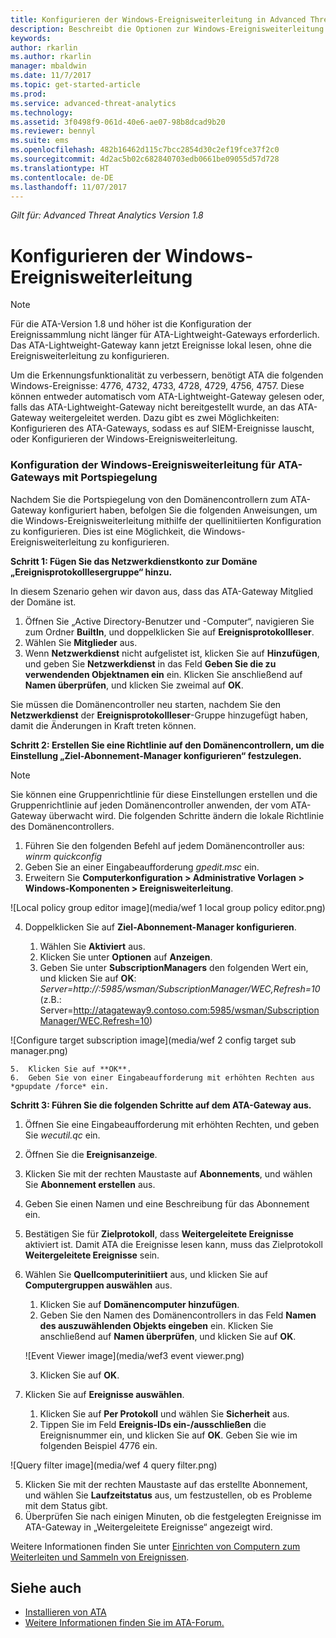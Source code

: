 ```yaml
---
title: Konfigurieren der Windows-Ereignisweiterleitung in Advanced Threat Analytics | Microsoft-Dokumentation
description: Beschreibt die Optionen zur Windows-Ereignisweiterleitung mit ATA
keywords: 
author: rkarlin
ms.author: rkarlin
manager: mbaldwin
ms.date: 11/7/2017
ms.topic: get-started-article
ms.prod: 
ms.service: advanced-threat-analytics
ms.technology: 
ms.assetid: 3f0498f9-061d-40e6-ae07-98b8dcad9b20
ms.reviewer: bennyl
ms.suite: ems
ms.openlocfilehash: 482b16462d115c7bcc2854d30c2ef19fce37f2c0
ms.sourcegitcommit: 4d2ac5b02c682840703edb0661be09055d57d728
ms.translationtype: HT
ms.contentlocale: de-DE
ms.lasthandoff: 11/07/2017
---
```

*Gilt für: Advanced Threat Analytics Version 1.8*



# <a name="configuring-windows-event-forwarding"></a>Konfigurieren der Windows-Ereignisweiterleitung

> [!NOTE]
> Für die ATA-Version 1.8 und höher ist die Konfiguration der Ereignissammlung nicht länger für ATA-Lightweight-Gateways erforderlich. Das ATA-Lightweight-Gateway kann jetzt Ereignisse lokal lesen, ohne die Ereignisweiterleitung zu konfigurieren.


Um die Erkennungsfunktionalität zu verbessern, benötigt ATA die folgenden Windows-Ereignisse: 4776, 4732, 4733, 4728, 4729, 4756, 4757. Diese können entweder automatisch vom ATA-Lightweight-Gateway gelesen oder, falls das ATA-Lightweight-Gateway nicht bereitgestellt wurde, an das ATA-Gateway weitergeleitet werden. Dazu gibt es zwei Möglichkeiten: Konfigurieren des ATA-Gateways, sodass es auf SIEM-Ereignisse lauscht, oder Konfigurieren der Windows-Ereignisweiterleitung.



### <a name="wef-configuration-for-ata-gateways-with-port-mirroring"></a>Konfiguration der Windows-Ereignisweiterleitung für ATA-Gateways mit Portspiegelung

Nachdem Sie die Portspiegelung von den Domänencontrollern zum ATA-Gateway konfiguriert haben, befolgen Sie die folgenden Anweisungen, um die Windows-Ereignisweiterleitung mithilfe der quellinitiierten Konfiguration zu konfigurieren. Dies ist eine Möglichkeit, die Windows-Ereignisweiterleitung zu konfigurieren. 

**Schritt 1: Fügen Sie das Netzwerkdienstkonto zur Domäne „Ereignisprotokolllesergruppe“ hinzu.** 

In diesem Szenario gehen wir davon aus, dass das ATA-Gateway Mitglied der Domäne ist.

1.  Öffnen Sie „Active Directory-Benutzer und -Computer“, navigieren Sie zum Ordner **BuiltIn**, und doppelklicken Sie auf **Ereignisprotokollleser**. 
2.  Wählen Sie **Mitglieder** aus.
4.  Wenn **Netzwerkdienst** nicht aufgelistet ist, klicken Sie auf **Hinzufügen**, und geben Sie **Netzwerkdienst** in das Feld **Geben Sie die zu verwendenden Objektnamen ein** ein. Klicken Sie anschließend auf **Namen überprüfen**, und klicken Sie zweimal auf **OK**. 

Sie müssen die Domänencontroller neu starten, nachdem Sie den **Netzwerkdienst** der **Ereignisprotokollleser**-Gruppe hinzugefügt haben, damit die Änderungen in Kraft treten können.

**Schritt 2: Erstellen Sie eine Richtlinie auf den Domänencontrollern, um die Einstellung „Ziel-Abonnement-Manager konfigurieren“ festzulegen.** 
> [!Note] 
> Sie können eine Gruppenrichtlinie für diese Einstellungen erstellen und die Gruppenrichtlinie auf jeden Domänencontroller anwenden, der vom ATA-Gateway überwacht wird. Die folgenden Schritte ändern die lokale Richtlinie des Domänencontrollers.     

1.  Führen Sie den folgenden Befehl auf jedem Domänencontroller aus: *winrm quickconfig*
2.  Geben Sie an einer Eingabeaufforderung *gpedit.msc* ein.
3.  Erweitern Sie **Computerkonfiguration > Administrative Vorlagen > Windows-Komponenten > Ereignisweiterleitung**.

 ![Local policy group editor image](media/wef 1 local group policy editor.png)

4.  Doppelklicken Sie auf **Ziel-Abonnement-Manager konfigurieren**.
   
    1.  Wählen Sie **Aktiviert** aus.
    2.  Klicken Sie unter **Optionen** auf **Anzeigen**.
    3.  Geben Sie unter **SubscriptionManagers** den folgenden Wert ein, und klicken Sie auf **OK**: *Server=http://<fqdnATAGateway>:5985/wsman/SubscriptionManager/WEC,Refresh=10* (z.B.: Server=http://atagateway9.contoso.com:5985/wsman/SubscriptionManager/WEC,Refresh=10)
 
   ![Configure target subscription image](media/wef 2 config target sub manager.png)
   
    5.  Klicken Sie auf **OK**.
    6.  Geben Sie von einer Eingabeaufforderung mit erhöhten Rechten aus *gpupdate /force* ein. 

**Schritt 3: Führen Sie die folgenden Schritte auf dem ATA-Gateway aus.** 

1.  Öffnen Sie eine Eingabeaufforderung mit erhöhten Rechten, und geben Sie *wecutil.qc* ein.
2.  Öffnen Sie die **Ereignisanzeige**. 
3.  Klicken Sie mit der rechten Maustaste auf **Abonnements**, und wählen Sie **Abonnement erstellen** aus. 

   1.   Geben Sie einen Namen und eine Beschreibung für das Abonnement ein. 
   2.   Bestätigen Sie für **Zielprotokoll**, dass **Weitergeleitete Ereignisse** aktiviert ist. Damit ATA die Ereignisse lesen kann, muss das Zielprotokoll **Weitergeleitete Ereignisse** sein. 
   3.   Wählen Sie **Quellcomputerinitiiert** aus, und klicken Sie auf **Computergruppen auswählen** aus.
        1.  Klicken Sie auf **Domänencomputer hinzufügen**.
        2.  Geben Sie den Namen des Domänencontrollers in das Feld **Namen des auszuwählenden Objekts eingeben** ein. Klicken Sie anschließend auf **Namen überprüfen**, und klicken Sie auf **OK**. 
       
        ![Event Viewer image](media/wef3 event viewer.png)
   
        
        3.  Klicken Sie auf **OK**.
   4.   Klicken Sie auf **Ereignisse auswählen**.

        1. Klicken Sie auf **Per Protokoll** und wählen Sie **Sicherheit** aus.
        2. Tippen Sie im Feld **Ereignis-IDs ein-/ausschließen** die Ereignisnummer ein, und klicken Sie auf **OK**. Geben Sie wie im folgenden Beispiel 4776 ein.

 ![Query filter image](media/wef 4 query filter.png)

   5.   Klicken Sie mit der rechten Maustaste auf das erstellte Abonnement, und wählen Sie **Laufzeitstatus** aus, um festzustellen, ob es Probleme mit dem Status gibt. 
   6.   Überprüfen Sie nach einigen Minuten, ob die festgelegten Ereignisse im ATA-Gateway in „Weitergeleitete Ereignisse“ angezeigt wird.


Weitere Informationen finden Sie unter [Einrichten von Computern zum Weiterleiten und Sammeln von Ereignissen](https://technet.microsoft.com/library/cc748890).

## <a name="see-also"></a>Siehe auch
- [Installieren von ATA](install-ata-step1.md)
- [Weitere Informationen finden Sie im ATA-Forum.](https://social.technet.microsoft.com/Forums/security/home?forum=mata)
